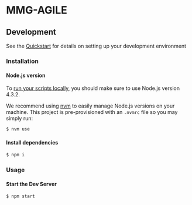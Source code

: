 # MMG-AGILE

## Development

See the [Quickstart](http://docs.init.ai/docs/quickstart) for details on setting up your development environment

### Installation

#### Node.js version

To [run your scripts locally](http://docs.init.ai/docs/dev-server#section-local-testing), you should make sure to use Node.js version 4.3.2.

We recommend using [nvm](https://github.com/creationix/nvm) to easily manage Node.js versions on your machine. This project is pre-provisioned with an `.nvmrc` file so you may simply run:

```bash
$ nvm use
```

#### Install dependencies

```bash
$ npm i
```

### Usage

#### Start the Dev Server

```bash
$ npm start
```
